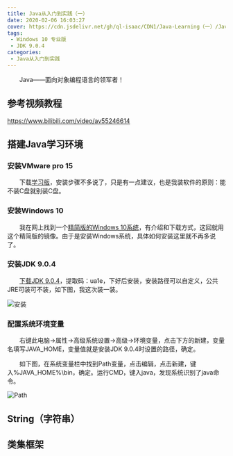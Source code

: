 ```yaml
---
title: Java从入门到实践（一）
date: 2020-02-06 16:03:27
cover: https://cdn.jsdelivr.net/gh/ql-isaac/CDN1/Java-Learning（一）/Java.jpg
tags:
 - Windows 10 专业版
 - JDK 9.0.4
categories:
 - Java从入门到实践
---
```


　　Java——面向对象编程语言的领军者！

## 参考视频教程

https://www.bilibili.com/video/av55246614

## 搭建Java学习环境

### 安装VMware pro 15

　　下载[学习版](https://www.52pojie.cn/thread-1026907-1-1.html)，安装步骤不多说了，只是有一点建议，也是我装软件的原则：能不装C盘就别装C盘。

### 安装Windows 10

　　我在网上找到一个[精简版的Windows 10系统](https://www.cnblogs.com/gxhunter/p/10290748.html)，有介绍和下载方式，这回就用这个精简版的镜像。由于是安装Windows系统，具体如何安装这里就不再多说了。

### 安装JDK 9.0.4

　　[下载JDK 9.0.4](https://pan.baidu.com/s/1R0Y6nDqlYxKvelV3dAtekQ)，提取码：ua1e，下好后安装，安装路径可以自定义，公共JRE可装可不装，如下图，我这次装一装。

![安装](https://cdn.jsdelivr.net/gh/ql-isaac/CDN1/Java-Learning（一）/安装.png)

### 配置系统环境变量

　　右键此电脑->属性->高级系统设置->高级->环境变量，点击下方的新建，变量名填写JAVA_HOME，变量值就是安装JDK 9.0.4时设置的路径，确定。

　　如下图，在系统变量栏中找到Path变量，点击编辑，点击新建，键入%JAVA_HOME%\bin，确定。运行CMD，键入java，发现系统识别了java命令。

![Path](https://cdn.jsdelivr.net/gh/ql-isaac/CDN1/Java-Learning（一）/Path.png)

## String（字符串）

## 类集框架



